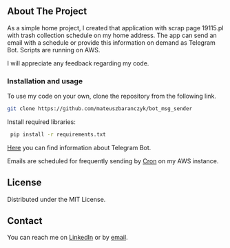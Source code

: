 ## About The Project

As a simple home project, I created that application with scrap page 19115.pl with trash collection schedule on my home address. The app can send an email with a schedule or provide this information on demand as Telegram Bot. Scripts are running on AWS.

I will appreciate any feedback regarding my code. 

### Installation and usage

To use my code on your own, clone the repository from the following link. 

   ```sh
   git clone https://github.com/mateuszbaranczyk/bot_msg_sender
   ```
Install required libraries: 

   ```sh
    pip install -r requirements.txt
   ```

[Here](https://core.telegram.org/bots) you can find information about Telegram Bot.

Emails are scheduled for frequently sending by [Cron](https://help.ubuntu.com/community/CronHowto) on my AWS instance.

## License

Distributed under the MIT License.

## Contact

You can reach me on [LinkedIn](https://www.linkedin.com/in/mateusz-barańczyk-a4a74b207/) or by [email](mailto:mateusz.baranczyk@gmail.com). 
